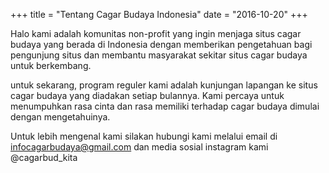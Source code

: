 +++
title = "Tentang Cagar Budaya Indonesia"
date = "2016-10-20"
+++

Halo kami adalah komunitas non-profit yang ingin menjaga situs cagar budaya yang berada di Indonesia dengan memberikan pengetahuan bagi pengunjung situs dan membantu masyarakat sekitar situs cagar budaya untuk berkembang. 

untuk sekarang, program reguler kami adalah kunjungan lapangan ke situs cagar budaya yang diadakan setiap bulannya. Kami percaya untuk menumpuhkan rasa cinta dan rasa memiliki terhadap cagar budaya dimulai dengan mengetahuinya. 

Untuk lebih mengenal kami silakan hubungi kami melalui email di infocagarbudaya@gmail.com dan media sosial instagram kami @cagarbud_kita
